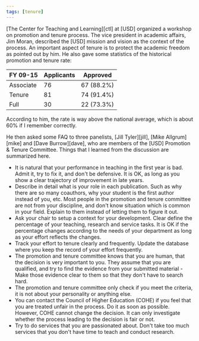 ```yaml
---
tags: [tenure]
---
```


[The Center for Teaching and Learning][ctl] at [USD] organized a workshop on 
promotion and tenure process. The vice president in academic affairs, Jim 
Moran, described the [USD] mission and vision as the context of the process. An 
important aspect of tenure is to protect the academic freedom as pointed out by 
him. He also gave some statistics of the historical promotion and tenure rate:

FY 09-15 | Applicants | Approved
---------|------------|---------
Associate| 76         | 67 (88.2%)
Tenure   | 81         | 74 (91.4%)
Full     | 30         | 22 (73.3%)

According to him, the rate is way above the national average, which is about 
60% if I remember correctly.

He then asked some FAQ to three panelists, [Jill Tyler][jill], [Mike 
Allgrum][mike] and [Dave Burrow][dave], who are members of the [USD] Promotion 
& Tenure Committee. Things that I learned from the discussion are summarized 
here.

- It is natural that your performance in teaching in the first year is bad. 
  Admit it, try to fix it, and don't be defensive. It is OK, as long as you 
  show a clear trajectory of improvement in late years.
- Describe in detail what is your role in each publication. Such as why there 
  are so many coauthors, why your student is the first author instead of you, 
  etc. Most people in the promotion and tenure committee are not from your 
  discipline, and don't know situation which is common in your field. Explain 
  to them instead of letting them to figure it out.
- Ask your chair to setup a context for your development. Clear define the 
  percentage of your teaching, research and service tasks. It is OK if the 
  percentage changes according to the needs of your department as long as your 
  effort reflects the changes.
- Track your effort to tenure clearly and frequently. Update the database where 
  you keep the record of your effort frequently.
- The promotion and tenure committee knows that you are human, that the 
  decision is very important to you. They assume that you are qualified, and 
  try to find the evidence from your submitted material - Make those evidence 
  clear to them so that they don't have to search hard.
- The promotion and tenure committee only check if you meet the criteria, it is 
  not about your personality or anything else.
- You can contact the Council of Higher Education (COHE) if you feel that you 
  are treated unfair in the process. Do it as soon as possible. However, COHE 
  cannot change the decision. It can only investigate whether the process 
  leading to the decision is fair or not.
- Try to do services that you are passionated about. Don't take too much 
  services that you don't have time to teach and conduct research.
